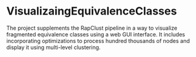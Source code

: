 # VisualizaingEquivalenceClasses
The project supplements the RapClust pipeline in a way to visualize fragmented equivalence classes using a web GUI interface. It includes incorporating optimizations to process hundred thousands of nodes and display it using multi-level clustering.
